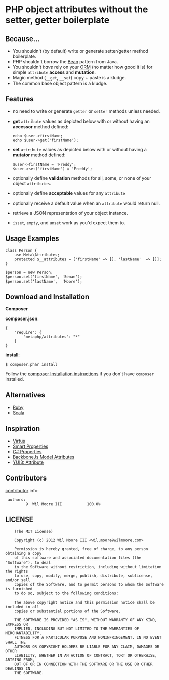 PHP object attributes without the setter, getter boilerplate
============================================================

Because...
------------------------------

- 	You shouldn't (by default) write or generate setter/getter method boilerplate.
- 	PHP shouldn't borrow the [Bean](http://youtu.be/LH75sJAR0hc) pattern from Java.
- 	You shouldn't _have_ rely on your [ORM](http://www.doctrine-project.org/blog/a-doctrine-orm-odm-base-class.html#last-words)
		(no matter how good it is) for simple `attribute` **access** and **mutation**.
- 	Magic method (`__get`, `__set`) copy + paste is a kludge.
- 	The common base object pattern is a kludge.


Features
------------------------------

-   no need to write or generate `getter` or `setter` methods unless needed.

-   **get** `attribute` values as depicted below with or without having
		an **accessor** method defined:

		echo $user->firstName;
		echo $user->get('firstName');

-   **set** `attribute` values as depicted below with or without having
		a **mutator** method defined:

		$user->firstName = 'Freddy';
		$user->set('firstName') = 'Freddy';

- 	optionally define **validation** methods for all, some, or none of your object `attributes`.

- 	optionally define **acceptable** values for any `attribute`

- 	optionally receive a default value when an `attribute` would return null.

- 	retrieve a JSON representation of your object instance.

- 	`isset`, `empty`, and `unset` work as you'd expect them to.


Usage Examples
------------------------------

	class Person {
		use Meta\Attributes;
		protected $__attributes = ['firstName' => [], 'lastName'  => []];
	}

	$person = new Person;
	$person.set('firstName', 'Senae');
	$person.set('lastName',  'Moore');


Download and Installation
------------------------------

**Composer**

__composer.json__:

	{
		"require": {
			"metaphp/attributes": "*"
		}
	}

__install__:

	$ composer.phar install


Follow the [composer Installation instructions](http://getcomposer.org/doc/00-intro.md#installation) if you don't have `composer` installed.


Alternatives
------------------------------

-   [Ruby](http://ruby-lang.org/)
-   [Scala](http://scala-lang.org/)


Inspiration
------------------------------

-   [Virtus](https://github.com/solnic/virtus)
-   [Smart Properties](https://github.com/t6d/smart_properties)
-   [C# Properties](http://msdn.microsoft.com/en-us/library/x9fsa0sw)
-   [BackboneJs Model Attributes](http://backbonejs.org/#Model-attributes)
-   [YUI3: Attribute](http://yuilibrary.com/yui/docs/attribute/index.html)


Contributors
------------------------------

[contributor](https://github.com/metaphp/attributes/contributors) info:

	 authors: 
			 9	Wil Moore III           100.0%


LICENSE
------------------------------

		(The MIT License)

		Copyright (c) 2012 Wil Moore III <wil.moore@wilmoore.com>

		Permission is hereby granted, free of charge, to any person obtaining a copy
		of this software and associated documentation files (the "Software"), to deal
		in the Software without restriction, including without limitation the rights
		to use, copy, modify, merge, publish, distribute, sublicense, and/or sell
		copies of the Software, and to permit persons to whom the Software is furnished
		to do so, subject to the following conditions:

		The above copyright notice and this permission notice shall be included in all
		copies or substantial portions of the Software.

		THE SOFTWARE IS PROVIDED "AS IS", WITHOUT WARRANTY OF ANY KIND, EXPRESS OR
		IMPLIED, INCLUDING BUT NOT LIMITED TO THE WARRANTIES OF MERCHANTABILITY,
		FITNESS FOR A PARTICULAR PURPOSE AND NONINFRINGEMENT. IN NO EVENT SHALL THE
		AUTHORS OR COPYRIGHT HOLDERS BE LIABLE FOR ANY CLAIM, DAMAGES OR OTHER
		LIABILITY, WHETHER IN AN ACTION OF CONTRACT, TORT OR OTHERWISE, ARISING FROM,
		OUT OF OR IN CONNECTION WITH THE SOFTWARE OR THE USE OR OTHER DEALINGS IN
		THE SOFTWARE.

